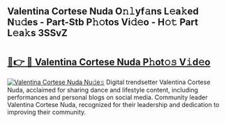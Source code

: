 ## Valentina Cortese Nuda O𝚗𝚕yf𝚊ns L𝚎a𝚔ed N𝚞𝚍es - Part-Stb P𝚑𝚘tos Vi𝚍𝚎o - H𝚘𝚝 Part L𝚎a𝚔s 3SSvZ

# <h2><a href="http://kf8bal.oniu.top/?m=Valentina+Cortese+Nuda">🔗👉 🔴 Valentina Cortese Nuda P𝚑ot𝚘𝚜 V𝚒d𝚎o</a></h2>

[![Valentina Cortese Nuda Nu𝚍e𝚜](https://i.imgur.com/0qMVB7G.gif)](http://kf8bal.oniu.top/?m=Valentina+Cortese+Nuda)
Digital trendsetter Valentina Cortese Nuda, acclaimed for sharing dance and lifestyle content, including performances and personal blogs on social media. Community leader Valentina Cortese Nuda, recognized for their leadership and dedication to improving their community.  
